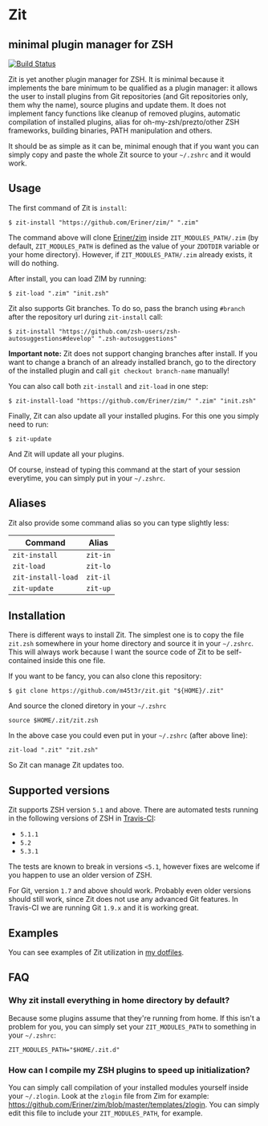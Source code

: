 # Zit

## minimal plugin manager for ZSH

[![Build Status](https://travis-ci.org/m45t3r/zit.svg?branch=master)](https://travis-ci.org/m45t3r/zit)

Zit is yet another plugin manager for ZSH. It is minimal because it implements
the bare minimum to be qualified as a plugin manager: it allows the user to
install plugins from Git repositories (and Git repositories only, them why
the name), source plugins and update them. It does not implement fancy
functions like cleanup of removed plugins, automatic compilation of installed
plugins, alias for oh-my-zsh/prezto/other ZSH frameworks, building binaries,
PATH manipulation and others.

It should be as simple as it can be, minimal enough that if you want you can
simply copy and paste the whole Zit source to your `~/.zshrc` and it would
work.

## Usage

The first command of Zit is `install`:

    $ zit-install "https://github.com/Eriner/zim/" ".zim"

The command above will clone [Eriner/zim](https://github.com/Eriner/zim) inside
`ZIT_MODULES_PATH/.zim` (by default, `ZIT_MODULES_PATH` is defined as the value
of your `ZDOTDIR` variable or your home directory). However, if
`ZIT_MODULES_PATH/.zim` already exists, it will do nothing.

After install, you can load ZIM by running:

    $ zit-load ".zim" "init.zsh"


Zit also supports Git branches. To do so, pass the branch using `#branch` after
the repository url during `zit-install` call:

    $ zit-install "https://github.com/zsh-users/zsh-autosuggestions#develop" ".zsh-autosuggestions"

**Important note:** Zit does not support changing branches after install. If
you want to change a branch of an already installed branch, go to the directory
of the installed plugin and call `git checkout branch-name` manually!

You can also call both `zit-install` and `zit-load` in one step:

    $ zit-install-load "https://github.com/Eriner/zim/" ".zim" "init.zsh"

Finally, Zit can also update all your installed plugins. For this one you
simply need to run:

    $ zit-update

And Zit will update all your plugins.

Of course, instead of typing this command at the start of your session
everytime, you can simply put in your `~/.zshrc`.

## Aliases

Zit also provide some command alias so you can type slightly less:

| Command            | Alias    |
| ------------------ | -------- |
| `zit-install`      | `zit-in` |
| `zit-load`         | `zit-lo` |
| `zit-install-load` | `zit-il` |
| `zit-update`       | `zit-up` |

## Installation

There is different ways to install Zit. The simplest one is to copy the file
`zit.zsh` somewhere in your home directory and source it in your `~/.zshrc`.
This will always work because I want the source code of Zit to be
self-contained inside this one file.

If you want to be fancy, you can also clone this repository:

    $ git clone https://github.com/m45t3r/zit.git "${HOME}/.zit"

And source the cloned diretory in your `~/.zshrc`

    source $HOME/.zit/zit.zsh

In the above case you could even put in your `~/.zshrc` (after above line):

    zit-load ".zit" "zit.zsh"

So Zit can manage Zit updates too.

## Supported versions

Zit supports ZSH version `5.1` and above. There are automated tests running in
the following versions of ZSH in [Travis-CI](travis-ci.org/m45t3r/zit):

- `5.1.1`
- `5.2`
- `5.3.1`

The tests are known to break in versions `<5.1`, however fixes are welcome if
you happen to use an older version of ZSH.

For Git, version `1.7` and above should work. Probably even older versions
should still work, since Zit does not use any advanced Git features. In
Travis-CI we are running Git `1.9.x` and it is working great.

## Examples

You can see examples of Zit utilization in 
[my dotfiles](https://github.com/m45t3r/dotfiles/tree/master/zsh).

## FAQ

### Why zit install everything in home directory by default?

Because some plugins assume that they're running from home. If this isn't a
problem for you, you can simply set your `ZIT_MODULES_PATH` to something in
your `~/.zshrc`:

    ZIT_MODULES_PATH="$HOME/.zit.d"

### How can I compile my ZSH plugins to speed up initialization?

You can simply call compilation of your installed modules yourself inside your
`~/.zlogin`. Look at the `zlogin` file from Zim for example:
<https://github.com/Eriner/zim/blob/master/templates/zlogin>. You can simply
edit this file to include your `ZIT_MODULES_PATH`, for example.
